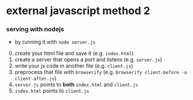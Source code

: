 # external javascript method 2

### serving with nodejs
- by running it with `node server.js`

0. create your html file and save it (e.g. `index.html`)
1. create a server that opens a port and listens (e.g. `server.js`)
2. write your js code in another file (e.g. `client.js`)
3. preprocess that file with `browserify` (e.g. `browserify client-before -o client-after.js`)
4. `server.js` points to **both** `index.html` and `client.js`
5. `index.html` points to `client.js`